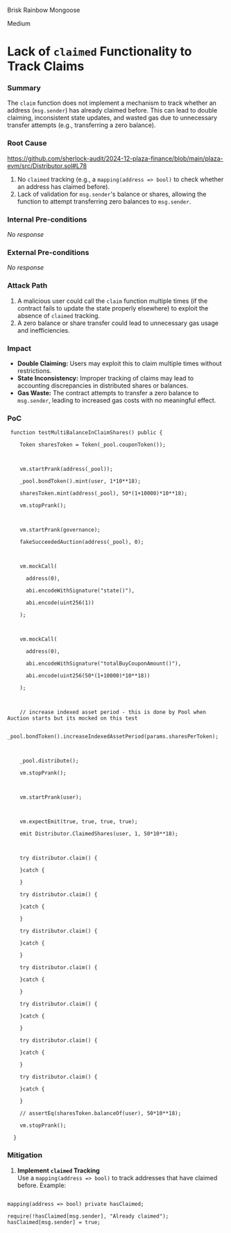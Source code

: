 Brisk Rainbow Mongoose

Medium

# Lack of `claimed` Functionality to Track Claims

### Summary

The `claim` function does not implement a mechanism to track whether an address (`msg.sender`) has already claimed before. This can lead to double claiming, inconsistent state updates, and wasted gas due to unnecessary transfer attempts (e.g., transferring a zero balance).


### Root Cause

https://github.com/sherlock-audit/2024-12-plaza-finance/blob/main/plaza-evm/src/Distributor.sol#L78
1. No `claimed` tracking (e.g., a `mapping(address => bool)` to check whether an address has claimed before).
2. Lack of validation for `msg.sender`'s balance or shares, allowing the function to attempt transferring zero balances to `msg.sender`.

### Internal Pre-conditions

_No response_

### External Pre-conditions

_No response_

### Attack Path

1. A malicious user could call the `claim` function multiple times (if the contract fails to update the state properly elsewhere) to exploit the absence of `claimed` tracking.
2. A zero balance or share transfer could lead to unnecessary gas usage and inefficiencies.

### Impact

- **Double Claiming:** Users may exploit this to claim multiple times without restrictions.
- **State Inconsistency:** Improper tracking of claims may lead to accounting discrepancies in distributed shares or balances.
- **Gas Waste:** The contract attempts to transfer a zero balance to `msg.sender`, leading to increased gas costs with no meaningful effect.


### PoC

```solidity 
 function testMultiBalanceInClaimShares() public {

    Token sharesToken = Token(_pool.couponToken());

  

    vm.startPrank(address(_pool));

    _pool.bondToken().mint(user, 1*10**18);

    sharesToken.mint(address(_pool), 50*(1+10000)*10**18);

    vm.stopPrank();

  

    vm.startPrank(governance);

    fakeSucceededAuction(address(_pool), 0);

  

    vm.mockCall(

      address(0),

      abi.encodeWithSignature("state()"),

      abi.encode(uint256(1))

    );

  

    vm.mockCall(

      address(0),

      abi.encodeWithSignature("totalBuyCouponAmount()"),

      abi.encode(uint256(50*(1+10000)*10**18))

    );

  

    // increase indexed asset period - this is done by Pool when Auction starts but its mocked on this test

    _pool.bondToken().increaseIndexedAssetPeriod(params.sharesPerToken);

  

    _pool.distribute();

    vm.stopPrank();

  

    vm.startPrank(user);

  

    vm.expectEmit(true, true, true, true);

    emit Distributor.ClaimedShares(user, 1, 50*10**18);

  

    try distributor.claim() {

    }catch {

    }

    try distributor.claim() {

    }catch {

    }

    try distributor.claim() {

    }catch {

    }

    try distributor.claim() {

    }catch {

    }

    try distributor.claim() {

    }catch {

    }

    try distributor.claim() {

    }catch {

    }

    try distributor.claim() {

    }catch {

    }

    // assertEq(sharesToken.balanceOf(user), 50*10**18);

    vm.stopPrank();

  }
```

### Mitigation

1. **Implement `claimed` Tracking**  
    Use a `mapping(address => bool)` to track addresses that have claimed before. Example:
```soldity

mapping(address => bool) private hasClaimed;

require(!hasClaimed[msg.sender], "Already claimed");
hasClaimed[msg.sender] = true;

```